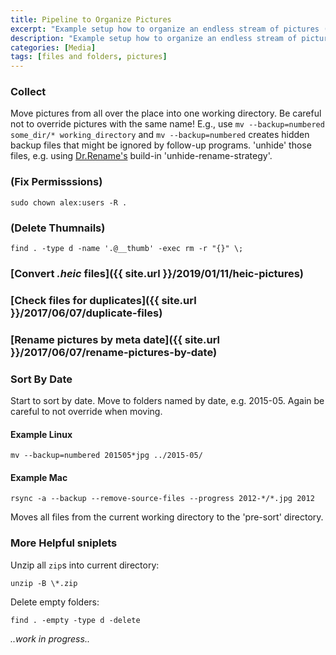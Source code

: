 ```yaml
---
title: Pipeline to Organize Pictures
excerpt: "Example setup how to organize an endless stream of pictures (and videos)."
description: "Example setup how to organize an endless stream of pictures (and videos)."
categories: [Media]
tags: [files and folders, pictures]
---
```


### Collect
Move pictures from all over the place into one working directory. Be careful not to override pictures with the same name!
E.g., use
`mv --backup=numbered some_dir/* working_directory`
and
`mv --backup=numbered` creates hidden backup files that might be ignored by follow-up programs. 'unhide' those files, e.g. using [Dr.Rename's](https://github.com/kerner1000/drrename) build-in 'unhide-rename-strategy'.
	
###	(Fix Permisssions)
`sudo chown alex:users -R .`

### (Delete Thumnails)
`find . -type d -name '.@__thumb' -exec rm -r "{}" \;`

### [Convert *.heic* files]({{ site.url }}/2019/01/11/heic-pictures)

### [Check files for duplicates]({{ site.url }}/2017/06/07/duplicate-files)

### [Rename pictures by meta date]({{ site.url }}/2017/06/07/rename-pictures-by-date)

### Sort By Date
Start to sort by date. Move to folders named by date, e.g. 2015-05. Again be careful to not override when moving.
#### Example Linux
```
mv --backup=numbered 201505*jpg ../2015-05/
```
#### Example Mac
```
rsync -a --backup --remove-source-files --progress 2012-*/*.jpg 2012
```

Moves all files from the current working directory to the 'pre-sort' directory.

### More Helpful sniplets

Unzip all `zip`s into current directory:
```
unzip -B \*.zip
```
Delete empty folders:
```
find . -empty -type d -delete
```


*..work in progress..*
